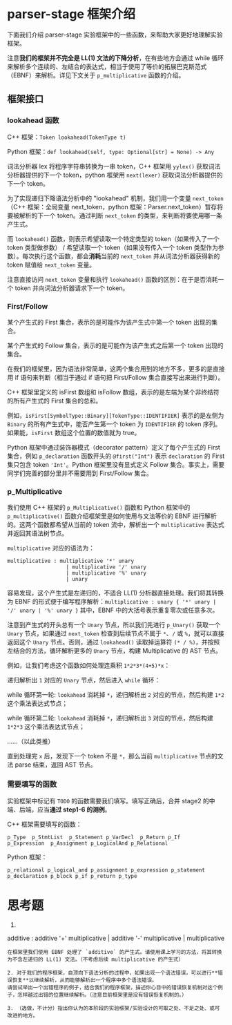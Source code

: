 # parser-stage 框架介绍

下面我们介绍 parser-stage 实验框架中的一些函数，来帮助大家更好地理解实验框架。

注意**我们的框架并不完全是 LL(1) 文法的下降分析**，在有些地方会通过 while 循环来解析多个连续的、左结合的表达式，相当于使用了等价的拓展巴克斯范式（EBNF）来解析。详见下文关于 `p_multiplicative` 函数的介绍。

## 框架接口

### lookahead 函数

C++ 框架：`Token lookahead(TokenType t)` 

Python 框架：`def lookahead(self, type: Optional[str] = None) -> Any`

词法分析器 lex 将程序字符串转换为一串 token，C++ 框架用 `yylex()` 获取词法分析器提供的下一个 token，python 框架用 `next(lexer)` 获取词法分析器提供的下一个 token。

为了实现递归下降语法分析中的 "lookahead" 机制，我们用一个变量 `next_token` （C++ 框架：全局变量 next_token，python 框架：Parser.next_token）暂存将要被解析的下一个 token。通过判断 `next_token` 的类型，来判断将要使用哪一条产生式。

而 `lookahead()` 函数，则表示希望读取一个特定类型的 token（如果传入了一个 token 类型做参数） / 希望读取一个 token（如果没有传入一个 token 类型作为参数）。每次执行这个函数，都会**消耗**当前的 `next_token` 并从词法分析器获得新的 token 赋值给 `next_token` 变量。

注意直接访问 `next_token` 变量和执行 `lookahead()` 函数的区别：在于是否消耗一个 token 并向词法分析器请求下一个 token。

### First/Follow

某个产生式的 First 集合，表示的是可能作为该产生式中第一个 token 出现的集合。

某个产生式的 Follow 集合，表示的是可能作为该产生式之后第一个 token 出现的集合。

在我们的框架里，因为语法非常简单，这两个集合用到的地方不多，更多的是直接用 if 语句来判断（相当于通过 if 语句把 First/Follow 集合直接写出来进行判断）。

C++ 框架里定义的 isFirst 数组和 isFollow 数组，表示的是左端为某个非终结符的所有产生式的 First 集合的总和。

例如，`isFirst[SymbolType::Binary][TokenType::IDENTIFIER]` 表示的是左侧为 `Binary` 的所有产生式中，能否产生第一个 token 为 `IDENTIFIER` 的 token 序列。如果能，`isFirst` 数组这个位置的数值就为 true。

Python 框架中通过装饰器模式（decorator pattern）定义了每个产生式的 First 集合，例如 `p_declaration` 函数开头的 `@first("Int")` 表示 `declaration` 的 First 集只包含 token `'Int'`。Python 框架里没有显式定义 Follow 集合。事实上，需要同学们完善的部分里并不需要用到 First/Follow 集合。

### p_Multiplicative

我们使用 C++ 框架的 `p_Multiplicative()` 函数和 Python 框架中的 `p_multiplicative()` 函数介绍框架里是如何使用与文法等价的 EBNF 进行解析的。这两个函数都希望从当前的 token 流中，解析出一个 `multiplicative` 表达式并返回其语法树节点。

`multiplicative` 对应的语法为：

```
multiplicative : multiplicative '*' unary
                   | multiplicative '/' unary
                   | multiplicative '%' unary
                   | unary  
```

容易发现，这个产生式是左递归的，不适合 LL(1) 分析器直接处理。我们将其转换为 EBNF 的形式便于编写程序解析：`multiplicative : unary { '*' unary | '/' unary | '%' unary }` 其中，EBNF 中的大括号表示重复零次或任意多次。

注意到产生式的开头总有一个 `Unary` 节点，所以我们先进行 `p_Unary()` 获取一个 `Unary` 节点，如果通过 `next_token` 检查到后续节点不属于 `*`、`/` 或 `%`，就可以直接返回这个 `Unary` 节点。否则，通过 `lookahead()` 读取掉运算符 `(* / %)`，并按照左结合的方法，循环解析更多的 `Unary` 节点，构建 Multiplicative 的 AST 节点。

例如，让我们考虑这个函数如何处理连乘积 `1*2*3*(4+5)*x`：

递归解析出 `1` 对应的 `Unary` 节点，然后进入 `while` 循环：

while 循环第一轮: `lookahead` 消耗掉 `*`，递归解析出 `2` 对应的节点，然后构建 `1*2` 这个乘法表达式节点；

while 循环第二轮: `lookahead` 消耗掉 `*`，递归解析出 `3` 对应的节点，然后构建 `1*2*3` 这个乘法表达式节点；

……（以此类推）

直到处理完 `x` 后，发现下一个 token 不是 `*`，那么当前 `multiplicative` 节点的文法 parse 结束，返回 AST 节点。


### 需要填写的函数

实验框架中标记有 `TODO` 的函数需要我们填写。填写正确后，合并 stage2 的中端、后端，应当**通过 step1-6 的测例**。

C++ 框架需要填写的函数：
```
p_Type  p_StmtList  p_Statement p_VarDecl  p_Return p_If
p_Expression  p_Assignment p_LogicalAnd p_Relational
```

Python 框架：
```
p_relational p_logical_and p_assignment p_expression p_statement
p_declaration p_block p_if p_return p_type 
```


# 思考题

1. ```
additive : additive '+' multiplicative
                 | additive '-' multiplicative
                 | multiplicative  
```
在框架里我们使用 EBNF 处理了 `additive` 的产生式。请使用课上学习的方法，将其转换为不含左递归的 LL(1) 文法。（不考虑后续 multiplicative 的产生式）

2. 对于我们的程序框架，自顶向下语法分析的过程中，如果出现一个语法错误，可以进行**错误恢复**以继续解析，从而能够解析出一个程序中多个语法错误。
请尝试举出一个出错程序的例子，结合我们的程序框架，描述你心目中的错误恢复机制对这个例子，怎样越过出错的位置继续解析。（注意目前框架里是没有错误恢复机制的。）

3. （选做，不计分）指出你认为的本阶段的实验框架/实验设计的可取之处、不足之处、或可改进的地方。
